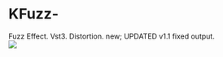 # KFuzz-
Fuzz Effect. Vst3.
Distortion.
new; UPDATED v1.1 fixed output.
<br>
<img src="https://github.com/Kirby01/KFuzz-/blob/main/kfuzz.png?raw=true"><br>
